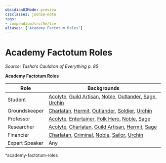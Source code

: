 ```yaml
---
obsidianUIMode: preview
cssclasses: json5e-note
tags:
- compendium/src/5e/tce
aliases: ["Academy Factotum Roles"]
---
```

# Academy Factotum Roles
*Source: Tasha's Cauldron of Everything p. 85* 

**Academy Factotum Roles**

| Role | Backgrounds |
|------|-------------|
| Student | [Acolyte](5E2014官方资源/backgrounds/acolyte.md), [Guild Artisan](5E2014官方资源/backgrounds/guild-artisan.md), [Noble](5E2014官方资源/backgrounds/noble.md), [Outlander](5E2014官方资源/backgrounds/outlander.md), [Sage](5E2014官方资源/backgrounds/sage.md), [Urchin](5E2014官方资源/backgrounds/urchin.md) |
| Groundskeeper | [Charlatan](5E2014官方资源/backgrounds/charlatan.md), [Hermit](5E2014官方资源/backgrounds/hermit.md), [Outlander](5E2014官方资源/backgrounds/outlander.md), [Soldier](5E2014官方资源/backgrounds/soldier.md), [Urchin](5E2014官方资源/backgrounds/urchin.md) |
| Professor | [Acolyte](5E2014官方资源/backgrounds/acolyte.md), [Entertainer](5E2014官方资源/backgrounds/entertainer.md), [Folk Hero](5E2014官方资源/backgrounds/folk-hero.md), [Noble](5E2014官方资源/backgrounds/noble.md), [Sage](5E2014官方资源/backgrounds/sage.md) |
| Researcher | [Acolyte](5E2014官方资源/backgrounds/acolyte.md), [Charlatan](5E2014官方资源/backgrounds/charlatan.md), [Guild Artisan](5E2014官方资源/backgrounds/guild-artisan.md), [Hermit](5E2014官方资源/backgrounds/hermit.md), [Sage](5E2014官方资源/backgrounds/sage.md) |
| Financier | [Charlatan](5E2014官方资源/backgrounds/charlatan.md), [Criminal](5E2014官方资源/backgrounds/criminal.md), [Noble](5E2014官方资源/backgrounds/noble.md), [Sailor](5E2014官方资源/backgrounds/sailor.md), [Urchin](5E2014官方资源/backgrounds/urchin.md) |
| Expert Speaker | Any |
^academy-factotum-roles